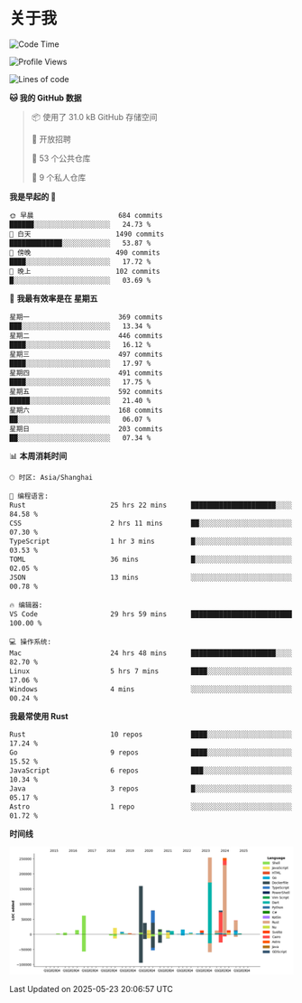 # 关于我

<!--START_SECTION:waka-->
![Code Time](http://img.shields.io/badge/Code%20Time-3%2C807%20hrs%2022%20mins-blue)

![Profile Views](http://img.shields.io/badge/%E4%B8%AA%E4%BA%BA%E8%B5%84%E6%96%99%E8%A7%82%E7%9C%8B%E6%AC%A1%E6%95%B0-0-blue)

![Lines of code](https://img.shields.io/badge/%E4%BB%8E%E3%80%8CHello%20World%E3%80%8D%E8%B5%B7%E6%88%91%E5%B7%B2%E7%BB%8F%E5%86%99%E4%BA%86-1.1%20million%20%E8%A1%8C%E4%BB%A3%E7%A0%81-blue)

**🐱 我的 GitHub 数据** 

> 📦  使用了 31.0 kB GitHub 存储空间 
 > 
> 💼 开放招聘
 > 
> 📜 53 个公共仓库 
 > 
> 🔑 9 个私人仓库 
 > 
**我是早起的 🐤** 

```text
🌞 早晨                     684 commits         ██████░░░░░░░░░░░░░░░░░░░   24.73 % 
🌆 白天                     1490 commits        █████████████░░░░░░░░░░░░   53.87 % 
🌃 傍晚                     490 commits         ████░░░░░░░░░░░░░░░░░░░░░   17.72 % 
🌙 晚上                     102 commits         █░░░░░░░░░░░░░░░░░░░░░░░░   03.69 % 
```
📅 **我最有效率是在 星期五** 

```text
星期一                      369 commits         ███░░░░░░░░░░░░░░░░░░░░░░   13.34 % 
星期二                      446 commits         ████░░░░░░░░░░░░░░░░░░░░░   16.12 % 
星期三                      497 commits         ████░░░░░░░░░░░░░░░░░░░░░   17.97 % 
星期四                      491 commits         ████░░░░░░░░░░░░░░░░░░░░░   17.75 % 
星期五                      592 commits         █████░░░░░░░░░░░░░░░░░░░░   21.40 % 
星期六                      168 commits         ██░░░░░░░░░░░░░░░░░░░░░░░   06.07 % 
星期日                      203 commits         ██░░░░░░░░░░░░░░░░░░░░░░░   07.34 % 
```


📊 **本周消耗时间** 

```text
🕑︎ 时区: Asia/Shanghai

💬 编程语言: 
Rust                     25 hrs 22 mins      █████████████████████░░░░   84.58 % 
CSS                      2 hrs 11 mins       ██░░░░░░░░░░░░░░░░░░░░░░░   07.30 % 
TypeScript               1 hr 3 mins         █░░░░░░░░░░░░░░░░░░░░░░░░   03.53 % 
TOML                     36 mins             █░░░░░░░░░░░░░░░░░░░░░░░░   02.05 % 
JSON                     13 mins             ░░░░░░░░░░░░░░░░░░░░░░░░░   00.78 % 

🔥 编辑器: 
VS Code                  29 hrs 59 mins      █████████████████████████   100.00 % 

💻 操作系统: 
Mac                      24 hrs 48 mins      █████████████████████░░░░   82.70 % 
Linux                    5 hrs 7 mins        ████░░░░░░░░░░░░░░░░░░░░░   17.06 % 
Windows                  4 mins              ░░░░░░░░░░░░░░░░░░░░░░░░░   00.24 % 
```

**我最常使用 Rust** 

```text
Rust                     10 repos            ████░░░░░░░░░░░░░░░░░░░░░   17.24 % 
Go                       9 repos             ████░░░░░░░░░░░░░░░░░░░░░   15.52 % 
JavaScript               6 repos             ███░░░░░░░░░░░░░░░░░░░░░░   10.34 % 
Java                     3 repos             █░░░░░░░░░░░░░░░░░░░░░░░░   05.17 % 
Astro                    1 repo              ░░░░░░░░░░░░░░░░░░░░░░░░░   01.72 % 
```



**时间线**

![Lines of Code chart](https://raw.githubusercontent.com/catusax/catusax/master/assets/bar_graph.png)


 Last Updated on 2025-05-23 20:06:57 UTC
<!--END_SECTION:waka-->
